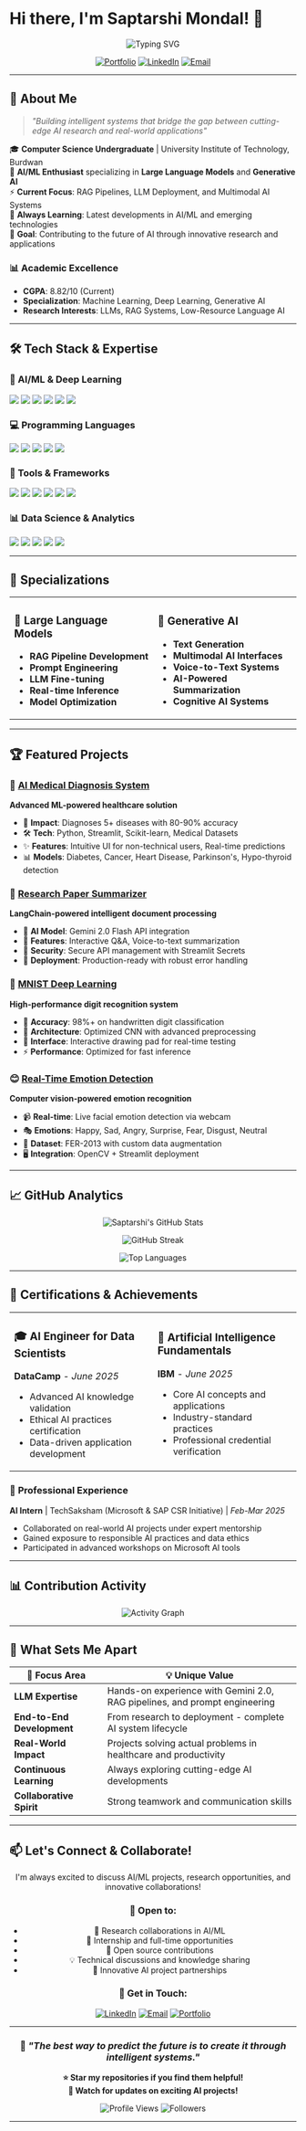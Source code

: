 # Hi there, I'm Saptarshi Mondal! 👋

<div align="center">
  
  ![Typing SVG](https://readme-typing-svg.herokuapp.com?font=Fira+Code&size=30&duration=3000&pause=1000&color=36BCF7&center=true&vCenter=true&width=600&lines=AI%2FML+Enthusiast;Generative+AI+Specialist;Large+Language+Models+Expert;Computer+Science+Student)
  
  [![Portfolio](https://img.shields.io/badge/Portfolio-FF5722?style=for-the-badge&logo=todoist&logoColor=white)](https://resume-seven-gamma-38.vercel.app/)
  [![LinkedIn](https://img.shields.io/badge/LinkedIn-0077B5?style=for-the-badge&logo=linkedin&logoColor=white)](https://linkedin.com/in/saptarshi-mondal-057059265/)
  [![Email](https://img.shields.io/badge/Email-D14836?style=for-the-badge&logo=gmail&logoColor=white)](mailto:saptarshimondal053@gmail.com)
  
</div>

---

## 🚀 About Me

> *"Building intelligent systems that bridge the gap between cutting-edge AI research and real-world applications"*

🎓 **Computer Science Undergraduate** | University Institute of Technology, Burdwan  
🤖 **AI/ML Enthusiast** specializing in **Large Language Models** and **Generative AI**  
⚡ **Current Focus**: RAG Pipelines, LLM Deployment, and Multimodal AI Systems  
🌱 **Always Learning**: Latest developments in AI/ML and emerging technologies  
🎯 **Goal**: Contributing to the future of AI through innovative research and applications  

### 📊 Academic Excellence
- **CGPA**: 8.82/10 (Current)
- **Specialization**: Machine Learning, Deep Learning, Generative AI
- **Research Interests**: LLMs, RAG Systems, Low-Resource Language AI

---

## 🛠️ Tech Stack & Expertise

### 🧠 AI/ML & Deep Learning
<p align="left">
  <img src="https://img.shields.io/badge/TensorFlow-FF6F00?style=flat-square&logo=tensorflow&logoColor=white" />
  <img src="https://img.shields.io/badge/Keras-D00000?style=flat-square&logo=keras&logoColor=white" />
  <img src="https://img.shields.io/badge/PyTorch-EE4C2C?style=flat-square&logo=pytorch&logoColor=white" />
  <img src="https://img.shields.io/badge/scikit--learn-F7931E?style=flat-square&logo=scikit-learn&logoColor=white" />
  <img src="https://img.shields.io/badge/OpenCV-27338e?style=flat-square&logo=OpenCV&logoColor=white" />
  <img src="https://img.shields.io/badge/LangChain-1C3C3C?style=flat-square&logo=langchain&logoColor=white" />
</p>

### 💻 Programming Languages
<p align="left">
  <img src="https://img.shields.io/badge/Python-3776AB?style=flat-square&logo=python&logoColor=white" />
  <img src="https://img.shields.io/badge/Java-ED8B00?style=flat-square&logo=openjdk&logoColor=white" />
  <img src="https://img.shields.io/badge/C++-00599C?style=flat-square&logo=c%2B%2B&logoColor=white" />
  <img src="https://img.shields.io/badge/SQL-316192?style=flat-square&logo=postgresql&logoColor=white" />
  <img src="https://img.shields.io/badge/JavaScript-F7DF1E?style=flat-square&logo=javascript&logoColor=black" />
</p>

### 🔧 Tools & Frameworks
<p align="left">
  <img src="https://img.shields.io/badge/Flask-000000?style=flat-square&logo=flask&logoColor=white" />
  <img src="https://img.shields.io/badge/Streamlit-FF4B4B?style=flat-square&logo=streamlit&logoColor=white" />
  <img src="https://img.shields.io/badge/AWS-232F3E?style=flat-square&logo=amazon-aws&logoColor=white" />
  <img src="https://img.shields.io/badge/Git-F05032?style=flat-square&logo=git&logoColor=white" />
  <img src="https://img.shields.io/badge/Docker-2496ED?style=flat-square&logo=docker&logoColor=white" />
  <img src="https://img.shields.io/badge/Jupyter-F37626?style=flat-square&logo=jupyter&logoColor=white" />
</p>

### 📊 Data Science & Analytics
<p align="left">
  <img src="https://img.shields.io/badge/Pandas-150458?style=flat-square&logo=pandas&logoColor=white" />
  <img src="https://img.shields.io/badge/NumPy-013243?style=flat-square&logo=numpy&logoColor=white" />
  <img src="https://img.shields.io/badge/Matplotlib-11557c?style=flat-square&logo=python&logoColor=white" />
  <img src="https://img.shields.io/badge/Power%20BI-F2C811?style=flat-square&logo=powerbi&logoColor=black" />
  <img src="https://img.shields.io/badge/MySQL-4479A1?style=flat-square&logo=mysql&logoColor=white" />
</p>

---

## 🎯 Specializations

<table>
<tr>
<td width="50%">

### 🤖 Large Language Models
- **RAG Pipeline Development**
- **Prompt Engineering**
- **LLM Fine-tuning**
- **Real-time Inference**
- **Model Optimization**

</td>
<td width="50%">

### 🎨 Generative AI
- **Text Generation**
- **Multimodal AI Interfaces**
- **Voice-to-Text Systems**
- **AI-Powered Summarization**
- **Cognitive AI Systems**

</td>
</tr>
</table>

---

## 🏆 Featured Projects

### 🏥 [AI Medical Diagnosis System](https://github.com/SaptarshiMondal123/AI-Medical-Diagnosis-System)
**Advanced ML-powered healthcare solution**
- 🎯 **Impact**: Diagnoses 5+ diseases with 80-90% accuracy
- 🛠️ **Tech**: Python, Streamlit, Scikit-learn, Medical Datasets
- ✨ **Features**: Intuitive UI for non-technical users, Real-time predictions
- 📊 **Models**: Diabetes, Cancer, Heart Disease, Parkinson's, Hypo-thyroid detection

### 📄 [Research Paper Summarizer](https://github.com/SaptarshiMondal123/Summary_Generator)
**LangChain-powered intelligent document processing**
- 🤖 **AI Model**: Gemini 2.0 Flash API integration
- 🎤 **Features**: Interactive Q&A, Voice-to-text summarization
- 🔐 **Security**: Secure API management with Streamlit Secrets
- 🚀 **Deployment**: Production-ready with robust error handling

### 🔢 [MNIST Deep Learning](https://github.com/SaptarshiMondal123/MNIST-Digit-Recognition-with-CNN-and-Streamlit)
**High-performance digit recognition system**
- 🎯 **Accuracy**: 98%+ on handwritten digit classification
- 🧠 **Architecture**: Optimized CNN with advanced preprocessing
- 🎨 **Interface**: Interactive drawing pad for real-time testing
- ⚡ **Performance**: Optimized for fast inference

### 😊 [Real-Time Emotion Detection](https://github.com/SaptarshiMondal123/Real-time-Emotion-Detection-with-CNN)
**Computer vision-powered emotion recognition**
- 📹 **Real-time**: Live facial emotion detection via webcam
- 🎭 **Emotions**: Happy, Sad, Angry, Surprise, Fear, Disgust, Neutral
- 🔬 **Dataset**: FER-2013 with custom data augmentation
- 🖥️ **Integration**: OpenCV + Streamlit deployment

---

## 📈 GitHub Analytics

<div align="center">
  
  ![Saptarshi's GitHub Stats](https://github-readme-stats.vercel.app/api?username=SaptarshiMondal123&show_icons=true&theme=tokyonight&hide_border=true&count_private=true)
  
  ![GitHub Streak](https://github-readme-streak-stats.herokuapp.com/?user=SaptarshiMondal123&theme=tokyonight&hide_border=true)
  
  ![Top Languages](https://github-readme-stats.vercel.app/api/top-langs/?username=SaptarshiMondal123&layout=compact&theme=tokyonight&hide_border=true&langs_count=8)
  
</div>

---

## 🏅 Certifications & Achievements

<table>
<tr>
<td width="50%">

### 🎓 **AI Engineer for Data Scientists**
**DataCamp** - *June 2025*
- Advanced AI knowledge validation
- Ethical AI practices certification
- Data-driven application development

</td>
<td width="50%">

### 🤖 **Artificial Intelligence Fundamentals**
**IBM** - *June 2025*
- Core AI concepts and applications
- Industry-standard practices
- Professional credential verification

</td>
</tr>
</table>

### 💼 **Professional Experience**
**AI Intern** | TechSaksham (Microsoft & SAP CSR Initiative) | *Feb-Mar 2025*
- Collaborated on real-world AI projects under expert mentorship
- Gained exposure to responsible AI practices and data ethics
- Participated in advanced workshops on Microsoft AI tools

---

## 📊 Contribution Activity

<div align="center">
  
  ![Activity Graph](https://github-readme-activity-graph.vercel.app/graph?username=SaptarshiMondal123&theme=tokyo-night&hide_border=true)
  
</div>

---

## 🌟 What Sets Me Apart

<div align="center">

| 🎯 **Focus Area** | 💡 **Unique Value** |
|-------------------|---------------------|
| **LLM Expertise** | Hands-on experience with Gemini 2.0, RAG pipelines, and prompt engineering |
| **End-to-End Development** | From research to deployment - complete AI system lifecycle |
| **Real-World Impact** | Projects solving actual problems in healthcare and productivity |
| **Continuous Learning** | Always exploring cutting-edge AI developments |
| **Collaborative Spirit** | Strong teamwork and communication skills |

</div>

---

## 📫 Let's Connect & Collaborate!

<div align="center">

I'm always excited to discuss AI/ML projects, research opportunities, and innovative collaborations!

### 🤝 **Open to:**
- 🔬 Research collaborations in AI/ML
- 💼 Internship and full-time opportunities
- 🚀 Open source contributions
- 💡 Technical discussions and knowledge sharing
- 🌟 Innovative AI project partnerships

### 📧 **Get in Touch:**
[![LinkedIn](https://img.shields.io/badge/LinkedIn-0077B5?style=for-the-badge&logo=linkedin&logoColor=white)](https://linkedin.com/in/saptarshi-mondal-057059265/)
[![Email](https://img.shields.io/badge/Email-D14836?style=for-the-badge&logo=gmail&logoColor=white)](mailto:saptarshimondal053@gmail.com)
[![Portfolio](https://img.shields.io/badge/Portfolio-FF5722?style=for-the-badge&logo=todoist&logoColor=white)](https://your-portfolio-url.vercel.app)

</div>

---

<div align="center">

### 💭 *"The best way to predict the future is to create it through intelligent systems."*

**⭐ Star my repositories if you find them helpful!**  
**🔔 Watch for updates on exciting AI projects!**

![Profile Views](https://komarev.com/ghpvc/?username=SaptarshiMondal123&color=brightgreen&style=flat-square)
![Followers](https://img.shields.io/github/followers/SaptarshiMondal123?style=flat-square&color=blue)

</div>

---

<!-- 
Thanks for visiting my profile! 
Feel free to reach out if you want to discuss AI, collaborate on projects, or just chat about technology! 
-->

</div>

